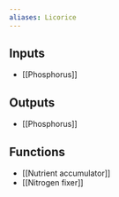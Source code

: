 ```yaml
---
aliases: Licorice
---
```


## Inputs
- [[Phosphorus]]

## Outputs
- [[Phosphorus]]

## Functions
- [[Nutrient accumulator]]
- [[Nitrogen fixer]]